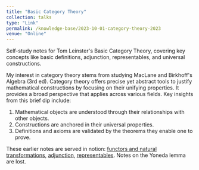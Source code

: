 ```yaml
---
title: "Basic Category Theory"
collection: talks
type: "Link"
permalink: /knowledge-base/2023-10-01-category-theory-2023
venue: "Online"
---
```


Self-study notes for Tom Leinster's Basic Category Theory, covering key concepts like basic definitions, adjunction, representables, and universal constructions.

My interest in category theory stems from studying MacLane and Birkhoff's Algebra (3rd ed). Category theory offers precise yet abstract tools to justify mathematical constructions by focusing on their unifying properties. It provides a broad perspective that applies across various fields. Key insights from this brief dip include:

1. Mathematical objects are understood through their relationships with other objects.
2. Constructions are anchored in their universal properties.
3. Definitions and axioms are validated by the theorems they enable one to prove.

These earlier notes are served in notion: [functors and natural transformations](https://living-crowley-d58.notion.site/Categories-Functors-Natural-Transformations-22085f9d472f45168044b3747f0cf96d), [adjunction](https://living-crowley-d58.notion.site/Adjoint-bce6a8a1046e4794ae7c9a09291da978?pvs=4), [representables](https://living-crowley-d58.notion.site/Representables-4ee977c16a08482da8e7e7e6f8570fda). Notes on the Yoneda lemma are lost. 